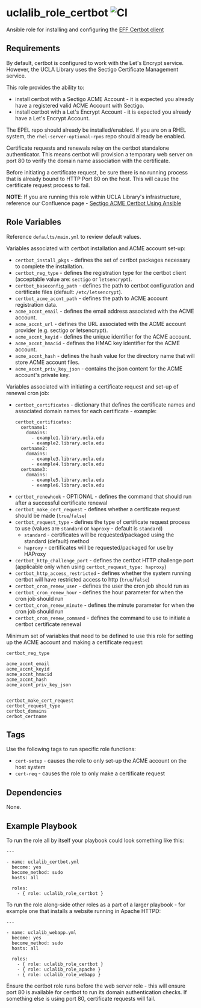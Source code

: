 uclalib_role_certbot ![CI](https://github.com/UCLALibrary/uclalib_role_certbot/workflows/CI/badge.svg)
=========

Ansible role for installing and configuring the [EFF Certbot client](https://certbot.eff.org/)

Requirements
------------

By default, certbot is configured to work with the Let's Encrypt service. However, the UCLA Library uses the Sectigo Certificate Management service.

This role provides the ability to:
- install certbot with a Sectigo ACME Account - it is expected you already have a registered valid ACME Account with Sectigo.
- install certbot with a Let's Encrypt Account - it is expected you already have a Let's Encrypt Account.

The EPEL repo should already be installed/enabled.
If you are on a RHEL system, the `rhel-server-optional-rpms` repo should already be enabled.

Certificate requests and renewals relay on the certbot standalone authenticator. This means certbot will provision a temporary web server on port 80 to verify the domain name association with the certificate.

Before initiating a certificate request, be sure there is no running process that is already bound to HTTP Port 80 on the host. This will cause the certificate request process to fail.

**NOTE**: If you are running this role within UCLA Library's infrastructure, reference our Confluence page - [Sectigo ACME Certbot Using Ansible](https://docs.library.ucla.edu/x/SCyUD)

Role Variables
--------------

Reference `defaults/main.yml` to review default values.

Variables associated with certbot installation and ACME account set-up:
- `certbot_install_pkgs` - defines the set of certbot packages necessary to complete the installation.
- `certbot_reg_type` - defines the registration type for the certbot client (acceptable value are: `sectigo` or `letsencrypt`).
- `certbot_baseconfig_path` - defines the path to certbot configuration and certificate files (default: `/etc/letsencrypt`).
- `certbot_acme_accnt_path` - defines the path to ACME account registration data.
- `acme_accnt_email` - defines the email address associated with the ACME account.
- `acme_accnt_url` - defines the URL associated with the ACME account provider (e.g. sectigo or letsencrypt).
- `acme_accnt_keyid` - defines the unique identifier for the ACME account.
- `acme_accnt_hmacid` - defines the HMAC key identifier for the ACME account.
- `acme_accnt_hash` - defines the hash value for the directory name that will store ACME account files.
- `acme_accnt_priv_key_json` - contains the json content for the ACME account's private key.

Variables associated with initiating a certificate request and set-up of renewal cron job:
- `certbot_certificates` - dictionary that defines the certificate names and associated domain names for each certificate - example:
    ```
    certbot_certificates:
      certname1:
        domains:
          - example1.library.ucla.edu
          - example2.library.ucla.edu
      certname2:
        domains:
          - example3.library.ucla.edu
          - example4.library.ucla.edu
      certname3:
        domains:
          - example5.library.ucla.edu
          - example6.library.ucla.edu
    ```
- `certbot_renewhook` - OPTIONAL - defines the command that should run after a successful certificate renewal
- `certbot_make_cert_request` - defines whether a certificate request should be made (`true`/`false`)
- `certbot_request_type` - defines the type of certificate request process to use (values are `standard` or `haproxy` - default is `standard`)
    * `standard` - certificates will be requested/packaged using the standard (default) method
    * `haproxy` - certificates will be requested/packaged for use by HAProxy
- `certbot_http_challenge_port` - defines the certbot HTTP challenge port (applicable only when using `certbot_request_type: haproxy`)
- `certbot_http_access_restricted` - defines whether the system running certbot will have restricted access to http (`true`/`false`)
- `certbot_cron_renew_user` - defines the user the cron job should run as
- `certbot_cron_renew_hour` - defines the hour parameter for when the cron job should run
- `certbot_cron_renew_minute` - defines the minute parameter for when the cron job should run
- `certbot_cron_renew_command` - defines the command to use to initiate a certbot certificate renewal


Minimum set of variables that need to be defined to use this role for setting up the ACME account and making a certificate request:
```
certbot_reg_type

acme_accnt_email
acme_accnt_keyid
acme_accnt_hmacid
acme_accnt_hash
acme_accnt_priv_key_json


certbot_make_cert_request
certbot_request_type
certbot_domains
cerbot_certname
```

Tags
----

Use the following tags to run specific role functions:

- `cert-setup` - causes the role to only set-up the ACME account on the host system
- `cert-req` - causes the role to only make a certificate request

Dependencies
------------

None.

Example Playbook
----------------
To run the role all by itself your playbook could look something like this:

```
---

- name: uclalib_certbot.yml
  become: yes
  become_method: sudo
  hosts: all

  roles:
    - { role: uclalib_role_certbot }
```

To run the role along-side other roles as a part of a larger playbook - for example one that installs a website running in Apache HTTPD:

```
---

- name: uclalib_webapp.yml
  become: yes
  become_method: sudo
  hosts: all

  roles:
    - { role: uclalib_role_certbot }
    - { role: uclalib_role_apache }
    - { role: uclalib_role_webapp }
```
Ensure the certbot role runs before the web server role - this will ensure port 80 is available for certbot to run its domain authentication checks. If something else is using port 80, certificate requests will fail.
